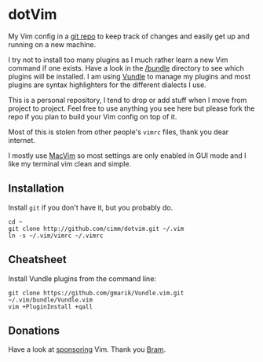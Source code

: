 # dotVim

My Vim config in a [git repo](https://github.com/cimm/dotvim) to keep track of changes and easily get up and running on a new machine.

I try not to install too many plugins as I much rather learn a new Vim command if one exists. Have a look in the [/bundle](https://github.com/cimm/dotvim/tree/master/bundle) directory to see which plugins will be installed. I am using [Vundle](https://github.com/gmarik/Vundle.vim) to manage my plugins and most plugins are syntax highlighters for the different dialects I use.

This is a personal repository, I tend to drop or add stuff when I move from project to project. Feel free to use anything you see here but please fork the repo if you plan to build your Vim config on top of it.

Most of this is stolen from other people's `vimrc` files, thank you dear internet.

I mostly use [MacVim](https://code.google.com/p/macvim/) so most settings are only enabled in GUI mode and I like my terminal vim clean and simple.

## Installation

Install `git` if you don't have it, but you probably do.

    cd ~
    git clone http://github.com/cimm/dotvim.git ~/.vim
    ln -s ~/.vim/vimrc ~/.vimrc

## Cheatsheet

Install Vundle plugins from the command line:

    git clone https://github.com/gmarik/Vundle.vim.git ~/.vim/bundle/Vundle.vim
    vim +PluginInstall +qall

## Donations

Have a look at [sponsoring](http://www.vim.org/sponsor) Vim. Thank you [Bram](https://en.wikipedia.org/wiki/Bram_Moolenaar).
